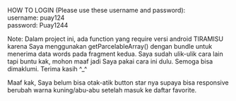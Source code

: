 HOW TO LOGIN (Please use these username and password):\
username: puay124\
password: Puay1244

Note: Dalam project ini, ada function yang require versi android TIRAMISU karena Saya menggunakan getParcelableArray() dengan bundle untuk menerima data words pada fragment kedua. Saya sudah ulik-ulik cara lain tapi buntu kak, mohon maaf jadi Saya pakai cara ini dulu. Semoga bisa dimaklumi. Terima kasih ^_^

Maaf kak, Saya belum bisa otak-atik button star nya supaya bisa responsive berubah warna kuning/abu-abu setelah masuk ke daftar favorite.